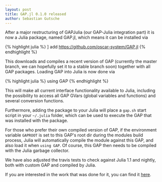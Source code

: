 ```yaml
---
layout: post
title: GAP.jl 0.1.0 released
author: Sebastian Gutsche
---
```


After a major restructuring of GAPJulia (our GAP-Julia integration part)
it is now a Julia package, named GAP.jl, which means it can be installed via

{% highlight julia %}
] add https://github.com/oscar-system/GAP.jl
{% endhighlight %}

This downloads and compiles a recent version of GAP (currently the
master branch, we can hopefully set it to a stable branch soon) together
with all GAP packages. Loading GAP into Julia is now done via

{% highlight julia %}
using GAP
{% endhighlight %}

This will make all current interface functionality available to Julia,
including the possibility to access all GAP GVars (global variables and
functions) and several conversion functions.

Furthermore, adding the package to your Julia will place a `gap.sh` start
script in your `~/.julia` folder, which can be used to execute the GAP that
was installed with the package.

For those who prefer their own compiled version of GAP, if the
environment variable `GAPROOT` is set to this GAP's root dir during the
modules build process, Julia will automatically compile the module
against this GAP, and also load it when `using GAP`. Of course, this GAP
then needs to be compiled with the Julia garbage collector.

We have also adjusted the travis tests to check against Julia 1.1 and
nightly, both with custom GAP and compiled by Julia.

If you are interested in the work that was done for it, you can find it
[here](https://github.com/oscar-system/GAP.jl/pull/207).
